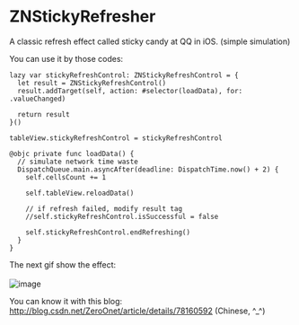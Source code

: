 # ZNStickyRefresher
A classic refresh effect called sticky candy at QQ in iOS. (simple simulation)

You can use it by those codes:

```
lazy var stickyRefreshControl: ZNStickyRefreshControl = {
  let result = ZNStickyRefreshControl()
  result.addTarget(self, action: #selector(loadData), for: .valueChanged)
        
  return result
}()

tableView.stickyRefreshControl = stickyRefreshControl

@objc private func loadData() {
  // simulate network time waste
  DispatchQueue.main.asyncAfter(deadline: DispatchTime.now() + 2) { 
    self.cellsCount += 1
            
    self.tableView.reloadData()
            
    // if refresh failed, modify result tag
    //self.stickyRefreshControl.isSuccessful = false
            
    self.stickyRefreshControl.endRefreshing()
  }
}
```

The next gif show the effect:<br></br>
![image](https://github.com/ZeroOnet/ZNStickyRefresher/blob/master/ZNStickyRefresher/ZNStickyRefresher/Dispaly/display.gif)

You can know it with this blog: http://blog.csdn.net/ZeroOnet/article/details/78160592 (Chinese, ^_^)
